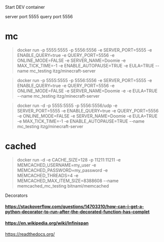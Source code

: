 Start DEV container

server port 5555
query  port 5556


# mc

> docker run -p  5555:5555 -p 5556:5556 -e SERVER_PORT=5555 -e ENABLE_QUERY=true -e QUERY_PORT=5556 -e ONLINE_MODE=FALSE -e SERVER_NAME=Doomie -e MAX_TICK_TIME=-1 -e ENABLE_AUTOPAUSE=TRUE -e EULA=TRUE --name mc_testing itzg/minecraft-server


> docker run -p  5555:5555 -p 5556:5556 -e SERVER_PORT=5555 -e ENABLE_QUERY=true -e QUERY_PORT=5556 -e ONLINE_MODE=FALSE -e SERVER_NAME=Doomie -e -e EULA=TRUE --name mc_testing itzg/minecraft-server

> docker run -d -p  5555:5555 -p 5556:5556/udp -e SERVER_PORT=5555 -e ENABLE_QUERY=true -e QUERY_PORT=5556 -e ONLINE_MODE=FALSE -e SERVER_NAME=Doomie -e EULA=TRUE -e MAX_TICK_TIME=-1 -e ENABLE_AUTOPAUSE=TRUE --name mc_testing itzg/minecraft-server

# cached

> docker run -d -e CACHE_SIZE=128 -p 11211:11211 -e MEMCACHED_USERNAME=my_user -e MEMCACHED_PASSWORD=my_password -e MEMCACHED_THREADS=4 -e MEMCACHED_MAX_ITEM_SIZE=8388608 --name memcached_mc_testing bitnami/memcached

Decorators
#### https://stackoverflow.com/questions/14703310/how-can-i-get-a-python-decorator-to-run-after-the-decorated-function-has-complet 

#### https://en.wikipedia.org/wiki/Infinispan




https://readthedocs.org/